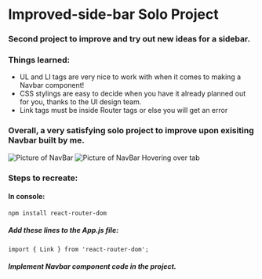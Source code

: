 # Improved-side-bar Solo Project
### Second project to improve and try out new ideas for a sidebar.

### Things learned:
* UL and LI tags are very nice to work with when it comes to making a Navbar component!
* CSS stylings are easy to decide when you have it already planned out for you, thanks to the UI design team.
* Link tags must be inside Router tags or else you will get an error

### Overall, a very satisfying solo project to improve upon exisiting Navbar built by me.
![Picture of NavBar](https://imgur.com/a/kny89iJ)
![Picture of NavBar Hovering over tab](https://files.slack.com/files-pri/TSZCHB482-F01AG7TNGTG/image.png)


### Steps to recreate:

#### In console:
`
npm install react-router-dom
`
##### Add these lines to the App.js file:
`
import { Link } from 'react-router-dom';
`
##### Implement Navbar component code in the project.



